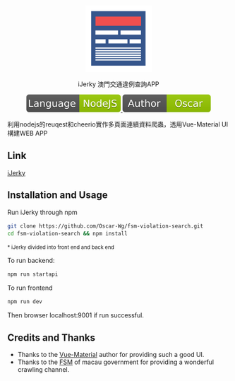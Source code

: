 <p align="center">
  <a href="http://demo.kfwong.tech/iJerky/" target="_blank">
    <img width="150" src="https://github.com/Oscar-Wg/fsm-violation-search/blob/master/static/ijerky_logo.png">
  </a>
</p>

<p align="center">iJerky 澳門交通違例查詢APP</p>

<p align="center">

  <a href="https://nodejs.org">
    <img src="https://github.com/Oscar-Wg/fsm-violation-search/blob/master/readme_lang.svg" alt="Language">
  </a>

  <a href="http://kamfu.net">
    <img src="https://github.com/Oscar-Wg/fsm-violation-search/blob/master/readme_author.svg" alt="Author">
  </a>
  
</p>

利用nodejs的reuqest和cheerio實作多頁面連續資料爬蟲，透用Vue-Material UI構建WEB APP

## Link

<a href="http://demo.kfwong.tech/iJerky/" target="_blank">iJerky</a>

## Installation and Usage

Run iJerky through npm

``` bash
git clone https://github.com/Oscar-Wg/fsm-violation-search.git
cd fsm-violation-search && npm install
```

<small>* iJerky divided into front end and back end</small>

To run backend:
``` bash
npm run startapi
```

To run frontend
``` bash
npm run dev
```

Then browser localhost:9001 if run successful.

## Credits and Thanks

* Thanks to the <a href="https://github.com/vuematerial/vue-material" target="_blank">Vue-Material</a> author for providing such a good UI.
* Thanks to the <a href="https://www.fsm.gov.mo/webticket/default.aspx" target="_blank">FSM</a> of macau government for providing a wonderful crawling channel.
